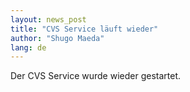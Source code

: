 ```yaml
---
layout: news_post
title: "CVS Service läuft wieder"
author: "Shugo Maeda"
lang: de
---
```


Der CVS Service wurde wieder gestartet.


